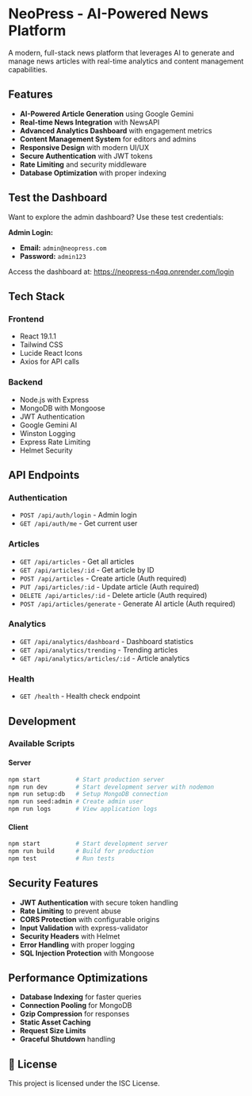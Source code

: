 # NeoPress - AI-Powered News Platform

A modern, full-stack news platform that leverages AI to generate and manage news articles with real-time analytics and content management capabilities.

## Features

- **AI-Powered Article Generation** using Google Gemini
- **Real-time News Integration** with NewsAPI
- **Advanced Analytics Dashboard** with engagement metrics
- **Content Management System** for editors and admins
- **Responsive Design** with modern UI/UX
- **Secure Authentication** with JWT tokens
- **Rate Limiting** and security middleware
- **Database Optimization** with proper indexing


## Test the Dashboard

Want to explore the admin dashboard? Use these test credentials:

**Admin Login:**
- **Email:** `admin@neopress.com`
- **Password:** `admin123`

Access the dashboard at: https://neopress-n4qq.onrender.com/login


## Tech Stack

### Frontend
- React 19.1.1
- Tailwind CSS
- Lucide React Icons
- Axios for API calls

### Backend
- Node.js with Express
- MongoDB with Mongoose
- JWT Authentication
- Google Gemini AI
- Winston Logging
- Express Rate Limiting
- Helmet Security


## API Endpoints

### Authentication
- `POST /api/auth/login` - Admin login
- `GET /api/auth/me` - Get current user

### Articles
- `GET /api/articles` - Get all articles
- `GET /api/articles/:id` - Get article by ID
- `POST /api/articles` - Create article (Auth required)
- `PUT /api/articles/:id` - Update article (Auth required)
- `DELETE /api/articles/:id` - Delete article (Auth required)
- `POST /api/articles/generate` - Generate AI article (Auth required)

### Analytics
- `GET /api/analytics/dashboard` - Dashboard statistics
- `GET /api/analytics/trending` - Trending articles
- `GET /api/analytics/articles/:id` - Article analytics

### Health
- `GET /health` - Health check endpoint

## Development

### Available Scripts

#### Server
```bash
npm start          # Start production server
npm run dev        # Start development server with nodemon
npm run setup:db   # Setup MongoDB connection
npm run seed:admin # Create admin user
npm run logs       # View application logs
```

#### Client
```bash
npm start          # Start development server
npm run build      # Build for production
npm test           # Run tests
```

## Security Features

- **JWT Authentication** with secure token handling
- **Rate Limiting** to prevent abuse
- **CORS Protection** with configurable origins
- **Input Validation** with express-validator
- **Security Headers** with Helmet
- **Error Handling** with proper logging
- **SQL Injection Protection** with Mongoose

## Performance Optimizations

- **Database Indexing** for faster queries
- **Connection Pooling** for MongoDB
- **Gzip Compression** for responses
- **Static Asset Caching**
- **Request Size Limits**
- **Graceful Shutdown** handling


## 📄 License

This project is licensed under the ISC License.




